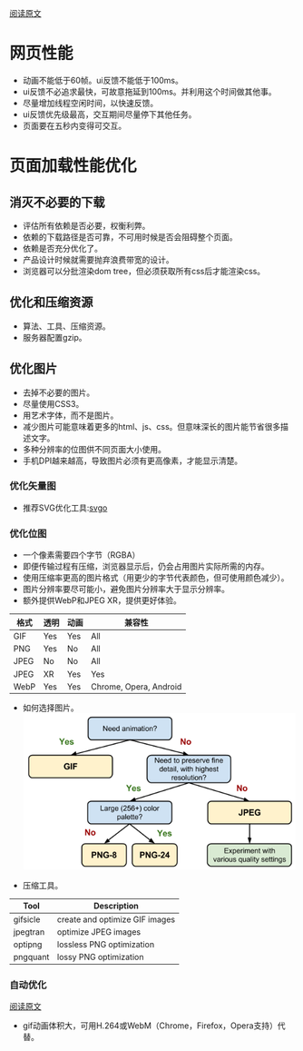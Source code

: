 [阅读原文](https://developers.google.com/web/fundamentals/performance/rail)

# 网页性能
- 动画不能低于60帧。ui反馈不能低于100ms。
- ui反馈不必追求最快，可故意拖延到100ms。并利用这个时间做其他事。
- 尽量增加线程空闲时间，以快速反馈。
- ui反馈优先级最高，交互期间尽量停下其他任务。
- 页面要在五秒内变得可交互。

# 页面加载性能优化
## 消灭不必要的下载
- 评估所有依赖是否必要，权衡利弊。
- 依赖的下载路径是否可靠，不可用时候是否会阻碍整个页面。
- 依赖是否充分优化了。
- 产品设计时候就需要抛弃浪费带宽的设计。
- 浏览器可以分批渲染dom tree，但必须获取所有css后才能渲染css。
## 优化和压缩资源
- 算法、工具、压缩资源。
- 服务器配置gzip。
## 优化图片
- 去掉不必要的图片。
- 尽量使用CSS3。
- 用艺术字体，而不是图片。
- 减少图片可能意味着更多的html、js、css。但意味深长的图片能节省很多描述文字。
- 多种分辨率的位图供不同页面大小使用。
- 手机DPI越来越高，导致图片必须有更高像素，才能显示清楚。
### 优化矢量图
- 推荐SVG优化工具:[svgo](https://github.com/svg/svgo)
### 优化位图
- 一个像素需要四个字节（RGBA）
- 即便传输过程有压缩，浏览器显示后，仍会占用图片实际所需的内存。
- 使用压缩率更高的图片格式（用更少的字节代表颜色，但可使用颜色减少）。
- 图片分辨率要尽可能小，避免图片分辨率大于显示分辨率。
- 额外提供WebP和JPEG XR，提供更好体验。

格式|透明|动画|兼容性
----|----|----|----
GIF|Yes|Yes|All|
PNG|Yes|No|All|
JPEG|No|No|All|
JPEG| XR|Yes|Yes|IE
WebP|Yes|Yes|Chrome, Opera, Android

- 如何选择图片。
![Chosse_formater][chosse_formater]

[chosse_formater]: ./pic_formater_select.png "pic_formater_select"

- 压缩工具。

Tool|Description
----|----
gifsicle|	create and optimize GIF images
jpegtran|	optimize JPEG images
optipng|	lossless PNG optimization
pngquant|	lossy PNG optimization
### 自动优化
[阅读原文](https://developers.google.com/web/fundamentals/performance/optimizing-content-efficiency/automating-image-optimization/?hl=zh-cn)
 - gif动画体积大，可用H.264或WebM（Chrome，Firefox，Opera支持）代替。
 